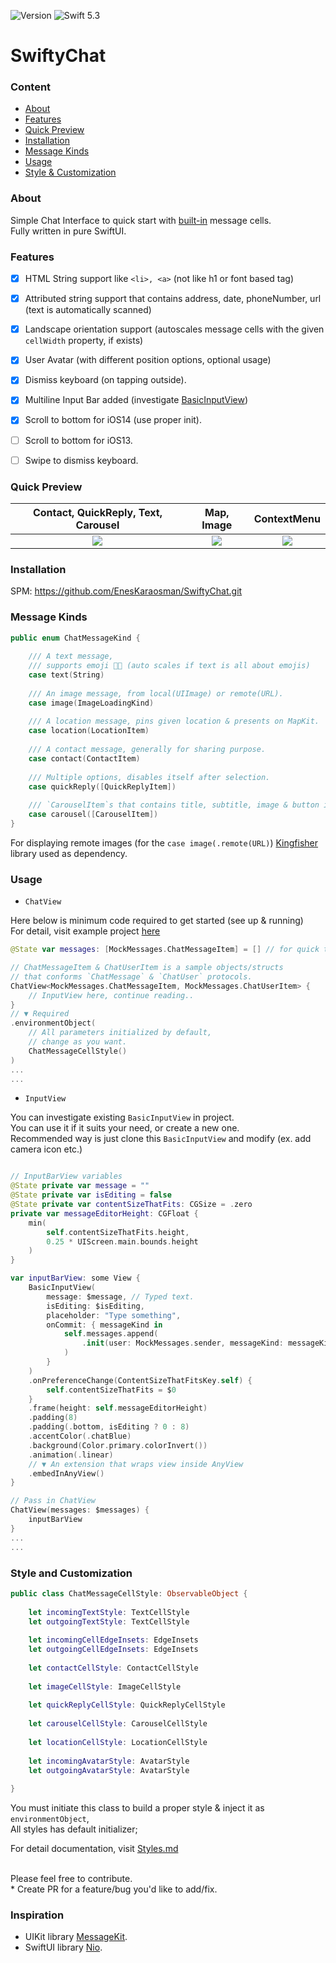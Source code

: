 ![Version](https://img.shields.io/badge/version-1.2.0-blue)
![Swift 5.3](https://img.shields.io/badge/Swift-5.3-orange.svg)

# SwiftyChat

### Content
* [About](#about)
* [Features](#features)
* [Quick Preview](#quick-preview)
* [Installation](#installation)
* [Message Kinds](#message-kinds)
* [Usage](#usage)
* [Style & Customization](#style-and-customization)

### About 

Simple Chat Interface to quick start with [built-in](#message-kinds) message cells. <br>
Fully written in pure SwiftUI.

### Features
- [x] HTML String support like `<li>, <a>` (not like h1 or font based tag)
- [x] Attributed string support that contains address, date, phoneNumber, url (text is automatically scanned)
- [x] Landscape orientation  support (autoscales message cells with the given `cellWidth` property, if exists)
- [x] User Avatar (with different position options, optional usage)
- [x] Dismiss keyboard (on tapping outside).
- [x] Multiline Input Bar added (investigate [BasicInputView](../master/Sources/SwiftyChat/InputView/BasicInputView.swift))
- [x] Scroll to bottom for iOS14 (use proper init).
- [ ] Scroll to bottom for iOS13.
- [ ] Swipe to dismiss keyboard.


### Quick Preview

| Contact, QuickReply, Text, Carousel      | Map, Image  | ContextMenu |
:-------------------------:|:-------------------------:|:-------------------------:
![](../master/Sources/SwiftyChat/Demo/Preview/avatar_contact_qr_carousel_text.png) | ![](../master/Sources/SwiftyChat/Demo/Preview/map_image.png) |  ![](../master/Sources/SwiftyChat/Demo/Preview/contextMenu.png)
### Installation

SPM: https://github.com/EnesKaraosman/SwiftyChat.git

### Message Kinds

```swift
public enum ChatMessageKind {
    
    /// A text message,
    /// supports emoji 👍🏻 (auto scales if text is all about emojis)
    case text(String)
    
    /// An image message, from local(UIImage) or remote(URL).
    case image(ImageLoadingKind)
    
    /// A location message, pins given location & presents on MapKit.
    case location(LocationItem)
    
    /// A contact message, generally for sharing purpose.
    case contact(ContactItem)
    
    /// Multiple options, disables itself after selection.
    case quickReply([QuickReplyItem])
    
    /// `CarouselItem`s that contains title, subtitle, image & button in a scrollable view
    case carousel([CarouselItem])
}
```
For displaying remote images (for the `case image(.remote(URL)`) [Kingfisher](https://github.com/onevcat/Kingfisher) library used as dependency.

### Usage

- `ChatView`

Here below is minimum code required to get started (see up & running)<br> 
For detail, visit example project [here](../master/SwiftyChatExample/SwiftyChatExample)

```swift
@State var messages: [MockMessages.ChatMessageItem] = [] // for quick test assign MockMessages.generatedMessages()

// ChatMessageItem & ChatUserItem is a sample objects/structs 
// that conforms `ChatMessage` & `ChatUser` protocols.
ChatView<MockMessages.ChatMessageItem, MockMessages.ChatUserItem> {
    // InputView here, continue reading..
}
// ▼ Required
.environmentObject(
    // All parameters initialized by default, 
    // change as you want.
    ChatMessageCellStyle()
)
...
...
```

- `InputView`

You can investigate existing `BasicInputView` in project. <br>You can use it if it suits your need, or create a new one.<br>
Recommended way is just clone this `BasicInputView` and modify (ex. add camera icon etc.)
```swift

// InputBarView variables
@State private var message = ""
@State private var isEditing = false
@State private var contentSizeThatFits: CGSize = .zero
private var messageEditorHeight: CGFloat {
    min(
        self.contentSizeThatFits.height,
        0.25 * UIScreen.main.bounds.height
    )
}

var inputBarView: some View {
    BasicInputView(
        message: $message, // Typed text.
        isEditing: $isEditing,
        placeholder: "Type something",
        onCommit: { messageKind in
            self.messages.append(
                .init(user: MockMessages.sender, messageKind: messageKind, isSender: true)
            )
        }
    )
    .onPreferenceChange(ContentSizeThatFitsKey.self) {
        self.contentSizeThatFits = $0
    }
    .frame(height: self.messageEditorHeight)
    .padding(8)
    .padding(.bottom, isEditing ? 0 : 8)
    .accentColor(.chatBlue)
    .background(Color.primary.colorInvert())
    .animation(.linear)
    // ▼ An extension that wraps view inside AnyView
    .embedInAnyView()
}

// Pass in ChatView
ChatView(messages: $messages) {
    inputBarView 
}
...
...
```

### Style and Customization

```swift
public class ChatMessageCellStyle: ObservableObject {
    
    let incomingTextStyle: TextCellStyle
    let outgoingTextStyle: TextCellStyle
    
    let incomingCellEdgeInsets: EdgeInsets
    let outgoingCellEdgeInsets: EdgeInsets
    
    let contactCellStyle: ContactCellStyle
    
    let imageCellStyle: ImageCellStyle
    
    let quickReplyCellStyle: QuickReplyCellStyle
    
    let carouselCellStyle: CarouselCellStyle
    
    let locationCellStyle: LocationCellStyle
    
    let incomingAvatarStyle: AvatarStyle
    let outgoingAvatarStyle: AvatarStyle
    
}
```

You must initiate this class to build a proper style & inject it as `environmentObject`, <br>
All styles has default initializer; <br>

For detail documentation, visit [Styles.md](../master/Styles.md)

<br>
Please feel free to contribute.<br>
* Create PR for a feature/bug you'd like to add/fix.

### Inspiration

* UIKit library [MessageKit](https://github.com/MessageKit/MessageKit).
* SwiftUI library [Nio](https://github.com/niochat/nio).
